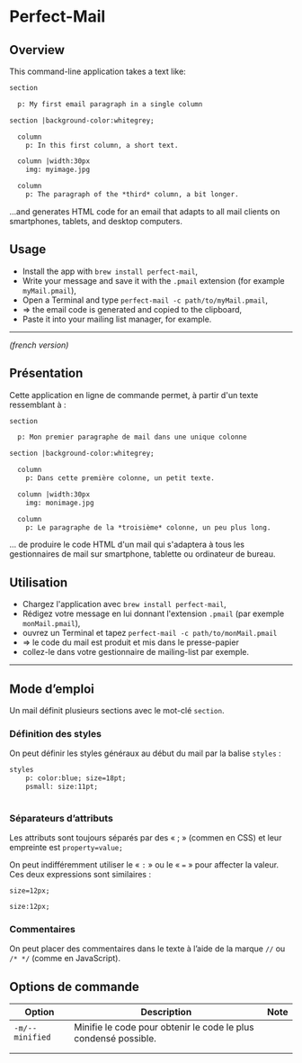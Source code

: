 # Perfect-Mail

## Overview

This command-line application takes a text like:

```txt
section

  p: My first email paragraph in a single column

section |background-color:whitegrey;

  column
    p: In this first column, a short text.

  column |width:30px
    img: myimage.jpg

  column
    p: The paragraph of the *third* column, a bit longer.

```

…and generates HTML code for an email that adapts to all mail clients on smartphones, tablets, and desktop computers.

## Usage

* Install the app with `brew install perfect-mail`,
* Write your message and save it with the `.pmail` extension (for example `myMail.pmail`),
* Open a Terminal and type `perfect-mail -c path/to/myMail.pmail`,
* => the email code is generated and copied to the clipboard,
* Paste it into your mailing list manager, for example.


---
*(french version)*

## Présentation

Cette application en ligne de commande permet, à partir d'un texte ressemblant à : 

~~~txt
section

  p: Mon premier paragraphe de mail dans une unique colonne

section |background-color:whitegrey;

  column
    p: Dans cette première colonne, un petit texte.

  column |width:30px
    img: monimage.jpg

  column
    p: Le paragraphe de la *troisième* colonne, un peu plus long.

~~~

… de produire le code HTML d'un mail qui s'adaptera à tous les gestionnaires de mail sur smartphone, tablette ou ordinateur de bureau.

## Utilisation

* Chargez l'application avec `brew install perfect-mail`,
* Rédigez votre message en lui donnant l'extension `.pmail` (par exemple `monMail.pmail`),
* ouvrez un Terminal et tapez `perfect-mail -c path/to/monMail.pmail`
* => le code du mail est produit et mis dans le presse-papier
* collez-le dans votre gestionnaire de mailing-list par exemple.

---

## Mode d’emploi

Un mail définit plusieurs sections avec le mot-clé `section`.



### Définition des styles

On peut définir les styles généraux au début du mail par la balise `styles` :

~~~txt
styles
	p: color:blue; size=18pt; 
	psmall: size:11pt;
	
~~~

### Séparateurs d’attributs

Les attributs sont toujours séparés par des « ; » (commen en CSS) et leur empreinte est `property=value;`

On peut indifféremment utiliser le « `:` » ou le « `=` » pour affecter la valeur. Ces deux expressions sont similaires :

~~~
size=12px;

size:12px;
~~~



### Commentaires

On peut placer des commentaires dans le texte  à l’aide de la marque `//` ou `/* */` (comme en JavaScript).

## Options de commande

| Option          | Description                                                  | Note |
| --------------- | ------------------------------------------------------------ | ---- |
| `-m/--minified` | Minifie le code pour obtenir le code le plus condensé possible. |      |
|                 |                                                              |      |
|                 |                                                              |      |

